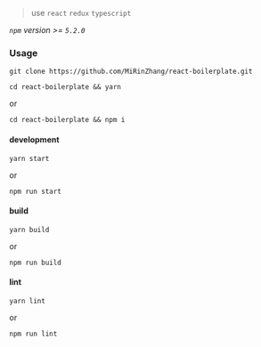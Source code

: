 > use `react` `redux` `typescript`

*`npm` version >= `5.2.0`*


### Usage

`git clone https://github.com/MiRinZhang/react-boilerplate.git`


`cd react-boilerplate && yarn`

or

`cd react-boilerplate && npm i`


#### development

`yarn start`

or

`npm run start`


#### build

`yarn build`

or

`npm run build`

#### lint

`yarn lint`

or

`npm run lint`

